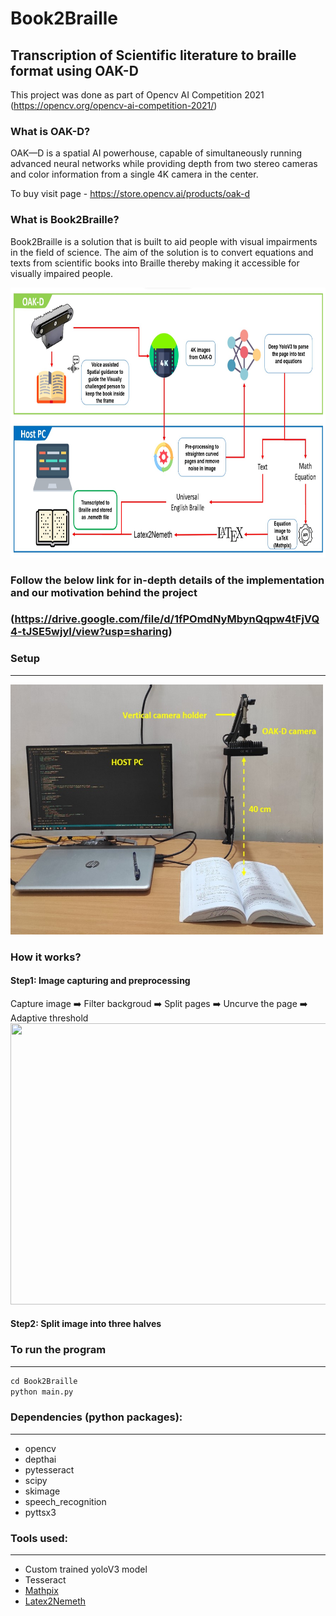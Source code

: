 # Book2Braille

## Transcription of Scientific literature to braille format using OAK-D

This project was done as part of Opencv AI Competition 2021 (https://opencv.org/opencv-ai-competition-2021/)

### What is OAK-D?

OAK—D is a spatial AI powerhouse, capable of simultaneously running advanced neural networks while providing depth from two stereo cameras and color information from a single 4K camera in the center.

To buy visit page - https://store.opencv.ai/products/oak-d

### What is Book2Braille?

Book2Braille is a solution that is built to aid people with visual impairments in the field of science. The aim of the solution is to convert equations and texts from scientific books into Braille thereby making it accessible for visually impaired people.

<img src="media\system layout.jpg" width="768" height="432">

### **Follow the below link for in-depth details of the implementation and our motivation behind the project** 
### **(https://drive.google.com/file/d/1fPOmdNyMbynQqpw4tFjVQ4-tJSE5wjyI/view?usp=sharing)**

### Setup
---
<img src="media\setup-oakd.jpg" width="500" height="400">

### How it works?
#### Step1: Image capturing and preprocessing
Capture image :arrow_right: Filter backgroud :arrow_right: Split pages :arrow_right: Uncurve the page :arrow_right: Adaptive threshold
<img src="media/7ccd7ec245f03e0b3195c3db9bd3d64a9d5a7f34.gif" width="800" height="450" />

#### Step2: Split image into three halves


### To run the program
---

```Python
cd Book2Braille
python main.py
```

### Dependencies (python packages):
---

- opencv
- depthai
- pytesseract
- scipy
- skimage
- speech_recognition
- pyttsx3

### Tools used:
---

- Custom trained yoloV3 model
- Tesseract
- [Mathpix](https://mathpix.com/)
- [Latex2Nemeth](https://ctan.org/pkg/latex2nemeth?lang=en)
